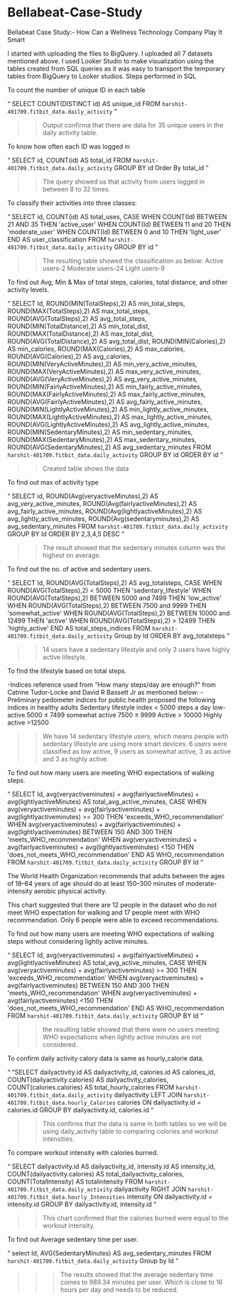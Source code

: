# Bellabeat-Case-Study
Bellabeat Case Study:-
How Can a Wellness Technology Company Play It Smart

I started with uploading the files to BigQuery. I uploaded all 7 datasets mentioned above. 
I used Looker Studio to make visualization using the tables created from SQL queries as it was easy to transport the temporary tables from BigQuery to Looker studios.
Steps performed in SQL

To count the number of unique ID in each table


“
SELECT COUNT(DISTINCT id) AS unique_id
FROM `harshit-401709.fitbit_data.daily_activity`
“

>>Output confirma that there are data for 35 unique users in the daily activity table. 

To know how often each ID was logged in


“
SELECT id,
COUNT(id) AS total_id
FROM `harshit-401709.fitbit_data.daily_activity`
GROUP BY id
  Order By total_id
“


>>The query showed us that activity from users logged in between 8 to 32 times. 


To classify their activities into three classes:


“
SELECT id,
COUNT(id) AS total_uses,
CASE
WHEN COUNT(Id) BETWEEN 21 AND 35 THEN 'active_user'
WHEN COUNT(Id) BETWEEN 11 and 20 THEN 'moderate_user'
WHEN COUNT(Id) BETWEEN 0 and 10 THEN 'light_user'
END AS user_classification
FROM `harshit-401709.fitbit_data.daily_activity`
GROUP BY id
“


>> The resulting table showed the classification as below:
	Active users-2
Moderate users-24
Light users-9


To find out Avg, Min & Max of total steps, calories, total distance, and other activity levels.


“
SELECT Id,
ROUND(MIN(TotalSteps),2) AS min_total_steps,
ROUND(MAX(TotalSteps),2) AS max_total_steps,
ROUND(AVG(TotalSteps),2) AS avg_total_steps,
ROUND(MIN(TotalDistance),2) AS min_total_dist,
ROUND(MAX(TotalDistance),2) AS max_total_dist,
ROUND(AVG(TotalDistance),2) AS avg_total_dist,
ROUND(MIN(Calories),2) AS min_calories,
ROUND(MAX(Calories),2) AS max_calories,
ROUND(AVG(Calories),2) AS avg_calories,
ROUND(MIN(VeryActiveMinutes),2) AS min_very_active_minutes,
ROUND(MAX(VeryActiveMinutes),2) AS max_very_active_minutes,
ROUND(AVG(VeryActiveMinutes),2) AS avg_very_active_minutes,
ROUND(MIN(FairlyActiveMinutes),2) AS min_fairly_active_minutes,
ROUND(MAX(FairlyActiveMinutes),2) AS max_fairly_active_minutes,
ROUND(AVG(FairlyActiveMinutes),2) AS avg_fairly_active_minutes,
ROUND(MIN(LightlyActiveMinutes),2) AS min_lightly_active_minutes,
ROUND(MAX(LightlyActiveMinutes),2) AS max_lightly_active_minutes,
ROUND(AVG(LightlyActiveMinutes),2) AS avg_lightly_active_minutes,
ROUND(MIN(SedentaryMinutes),2) AS min_sedentary_minutes,
ROUND(MAX(SedentaryMinutes),2) AS max_sedentary_minutes,
ROUND(AVG(SedentaryMinutes),2) AS avg_sedentary_minutes
FROM `harshit-401709.fitbit_data.daily_activity`
GROUP BY id
ORDER BY id
“


>>Created table shows the data 

To find out max of activity type


“
SELECT id,
ROUND(Avg(veryactiveMinutes),2) AS avg_very_active_minutes,
ROUND(Avg(fairlyactiveMinutes),2) AS avg_fairly_active_minutes,
ROUND(Avg(lightlyactiveMinutes),2) AS avg_lightly_active_minutes,
ROUND(Avg(sedentaryminutes),2) AS avg_sedentary_minutes
FROM `harshit-401709.fitbit_data.daily_activity`
GROUP BY Id
ORDER BY 2,3,4,5 DESC
“


>>The result showed that the sedentary minutes column was the highest on average.



To find out the no. of active and sedentary users.


“
	SELECT Id, ROUND(AVG(TotalSteps),2) AS avg_totalsteps,
  CASE
  WHEN ROUND(AVG(TotalSteps),2) < 5000 THEN 'sedentary_lifestyle'
  WHEN ROUND(AVG(TotalSteps),2) BETWEEN 5000 and 7499 THEN 'low_active'
  WHEN ROUND(AVG(TotalSteps),2) BETWEEN 7500 and 9999 THEN 'somewhat_active'
  WHEN ROUND(AVG(TotalSteps),2) BETWEEN 10000 and 12499 THEN 'active'
  WHEN ROUND(AVG(TotalSteps),2) > 12499 THEN 'highly_active'
  END AS total_steps_indices
FROM `harshit-401709.fitbit_data.daily_activity`
Group by Id
ORDER BY avg_totalsteps
“


>>14 users have a sedentary lifestyle and only 3 users have highly active lifestyle. 

To find the lifestyle based on total steps.

-Indices reference used from “How many steps/day are enough?” from Catrine Tudor-Locke and David R Bassett Jr as mentioned below:
-Preliminary pedometer indices for public health proposed the following indices in healthy adults
Sedentary lifestyle index < 5000 steps a day
low-active 5000 ≤ 7499
somewhat active 7500 ≤ 9999
Active > 10000
Highly active >12500

>>We have 14 sedentary lifestyle users, which means people with sedentary lifestyle are using more smart devices. 6 users were classified as low active, 9 users as somewhat active, 3 as active and 3 as highly active.

To find out how many users are meeting WHO expectations of walking steps.


“
SELECT Id,
avg(veryactiveminutes) + avg(fairlyactiveMinutes) + avg(lightlyactiveMinutes) AS total_avg_active_minutes,
CASE
WHEN avg(veryactiveminutes) + avg(fairlyactiveminutes) + avg(lightlyactiveminutes) >= 300 THEN 'exceeds_WHO_recommendation'
WHEN avg(veryactiveminutes) + avg(fairlyactiveminutes) + avg(lightlyactiveminutes) BETWEEN 150 AND 300 THEN 'meets_WHO_recommendation'
WHEN avg(veryactiveminutes) + avg(fairlyactiveminutes) + avg(lightlyactiveminutes) <150 THEN 'does_not_meets_WHO_recommendation'
END AS WHO_recommendation
FROM `harshit-401709.fitbit_data.daily_activity`
GROUP BY Id
“


The World Health Organization recommends that adults between the ages of 18–64 years of age should do at least 150–300 minutes of moderate-intensity aerobic physical activity.

This chart suggested that there are 12 people in the dataset who do not meet WHO expectation for walking and 17 people meet with WHO recommendation. Only 6 people were able to exceed recommendations. 

To find out how many users are meeting WHO expectations of walking steps without considering lightly active minutes.


“
SELECT Id,
avg(veryactiveminutes) + avg(fairlyactiveMinutes) + avg(lightlyactiveMinutes) AS total_avg_active_minutes,
CASE
WHEN avg(veryactiveminutes) + avg(fairlyactiveminutes) >= 300 THEN 'exceeds_WHO_recommendation'
WHEN avg(veryactiveminutes) + avg(fairlyactiveminutes) BETWEEN 150 AND 300 THEN 'meets_WHO_recommendation'
WHEN avg(veryactiveminutes) + avg(fairlyactiveminutes) <150 THEN 'does_not_meets_WHO_recommendation'
END AS WHO_recommendation
FROM `harshit-401709.fitbit_data.daily_activity`
GROUP BY Id
“


>> the resulting table showed that there were no users meeting WHO expectations when lightly active minutes are not considered. 

To confirm daily activity calory data is same as hourly_calorie data. 


“
“SELECT dailyactivity.id AS dailyactivity_id,
calories.id AS calories_id,
COUNT(dailyactivity.calories) AS dailyactivity_calories,
COUNT(calories.calories) AS total_hourly_calories
FROM `harshit-401709.fitbit_data.daily_activity` dailyactivity
LEFT JOIN `harshit-401709.fitbit_data.hourly_Calories` calories
ON dailyactivity.id = calories.id
GROUP BY dailyactivity.id, calories.id
“


>>This confirms that the data is same in both tables so we will be using daily_activity table to comparing colories and workout intensities.

To compare workout intensity with calories burned.


“
SELECT dailyactivity.id AS dailyactivity_id,
intensity.id AS intensity_id,
COUNT(dailyactivity.calories) AS total_dailyactivity_calories,
COUNT(TotalIntensity) AS totalintensity
FROM `harshit-401709.fitbit_data.daily_activity` dailyactivity
RIGHT JOIN `harshit-401709.fitbit_data.hourly_Intensities` intensity
ON dailyactivity.id = intensity.id
GROUP BY  dailyactivity.id, intensity.id
“


>>This chart confirmed that the calories burned were equal to the workout intensity. 

To find out Average sedentary time per user. 


“
select Id,
AVG(SedentaryMinutes) AS avg_sedentary_minutes
FROM `harshit-401709.fitbit_data.daily_activity`
Group by Id
“


>>> The results showed that the average sedentary time comes to 989.34 minutes per user. Which is close to 16 hours per day and needs to be reduced. 



